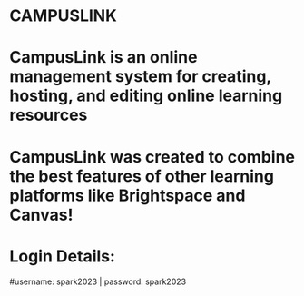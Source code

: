 # CAMPUSLINK

# CampusLink is an online management system for creating, hosting, and editing online learning resources
# CampusLink was created to combine the best features of other learning platforms like Brightspace and Canvas!
#
# Login Details:
#username: spark2023 | password: spark2023
